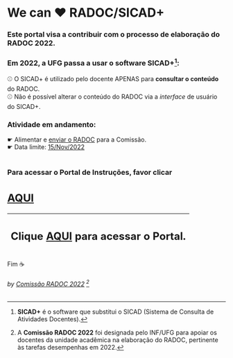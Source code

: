 # We can &#10084; RADOC/SICAD+
### Este portal visa a contribuir com o processo de elaboração do RADOC 2022.

### Em 2022, a UFG passa a usar o software **SICAD+**[^1]:<br>
&#x26BE; O SICAD+ é utilizado pelo docente APENAS para **consultar o conteúdo** do RADOC.<br>
&#x26BE; Não é possível alterar o conteúdo do RADOC via a _interface_ de usuário do SICAD+.

### Atividade em andamento:
&#x261B; Alimentar e [enviar o RADOC](./doc/x-radoc-envio-1.md) para a Comissão.<br>
&#x261B; Data limite: <ins>15/Nov/2022</ins><br><br>

### Para acessar o Portal de Instruções, favor clicar [<H2>AQUI</H2>](./doc/painel.md#painel-visao-geral/)

|<H2>Clique [AQUI](./doc/painel.md#painel-visao-geral/) para acessar o Portal.</H2>|
|-|

Fim	&#9749;
###### *by [Comissão RADOC 2022](./doc/x-index.md#comissão-radoc-2022)* [^2]
[^1]: **SICAD+** é o software que substitui o SICAD (Sistema de Consulta de Atividades Docentes).
[^2]: A **Comissão RADOC 2022** foi designada pelo INF/UFG para apoiar os docentes da unidade acadêmica na elaboração do RADOC, pertinente às tarefas desempenhas em 2022.
